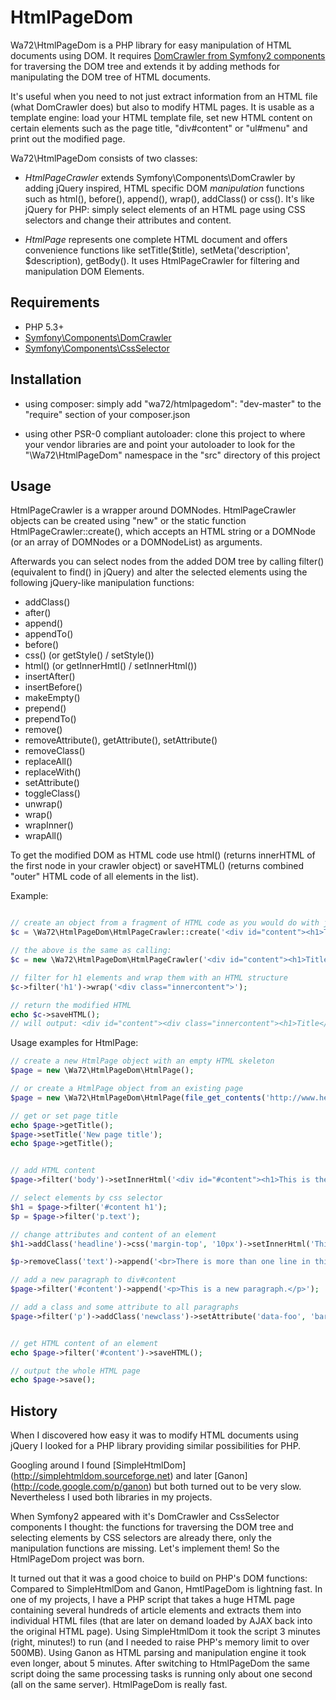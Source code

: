 HtmlPageDom
===========

Wa72\HtmlPageDom is a PHP library for easy manipulation of HTML documents using DOM.
It requires [DomCrawler from Symfony2 components](https://github.com/symfony/DomCrawler) for traversing 
the DOM tree and extends it by adding methods for manipulating the DOM tree of HTML documents.

It's useful when you need to not just extract information from an HTML file (what DomCrawler does) but
also to modify HTML pages. It is usable as a template engine: load your HTML template file, set new
HTML content on certain elements such as the page title, "div#content" or "ul#menu" and print out
the modified page.

Wa72\HtmlPageDom consists of two classes:

-   *HtmlPageCrawler* extends Symfony\Components\DomCrawler by adding jQuery inspired, HTML specific 
    DOM *manipulation* functions such as html(), before(), append(), wrap(), addClass() or css().
    It's like jQuery for PHP: simply select elements of an HTML page using CSS selectors and change their attributes and content.

-   *HtmlPage* represents one complete HTML document and offers convenience functions like setTitle($title),
    setMeta('description', $description), getBody(). It uses HtmlPageCrawler for filtering and manipulation DOM Elements.
 

Requirements
------------

-   PHP 5.3+
-   [Symfony\Components\DomCrawler](https://github.com/symfony/DomCrawler)
-   [Symfony\Components\CssSelector](https://github.com/symfony/CssSelector)

Installation
------------

-   using composer: simply add "wa72/htmlpagedom": "dev-master" to the "require" section of your composer.json

-   using other PSR-0 compliant autoloader: clone this project to where your vendor libraries are 
    and point your autoloader to look for the "\Wa72\HtmlPageDom" namespace in the "src" 
    directory of this project

Usage
-----

HtmlPageCrawler is a wrapper around DOMNodes. HtmlPageCrawler objects can be created using "new" or the static function
HtmlPageCrawler::create(), which accepts an HTML string or a DOMNode (or an array of DOMNodes or a DOMNodeList)
as arguments.

Afterwards you can select nodes from the added DOM tree by calling filter() (equivalent to find() in jQuery) and alter
the selected elements using the following jQuery-like manipulation functions:

-   addClass()
-   after()
-   append()
-   appendTo()
-   before()
-   css() (or getStyle() / setStyle())
-   html() (or getInnerHmtl() / setInnerHtml())
-   insertAfter()
-   insertBefore()
-   makeEmpty()
-   prepend()
-   prependTo()
-   remove()
-   removeAttribute(), getAttribute(), setAttribute()
-   removeClass()
-   replaceAll()
-   replaceWith()
-   setAttribute()
-   toggleClass()
-   unwrap()
-   wrap()
-   wrapInner()
-   wrapAll()

To get the modified DOM as HTML code use html() (returns innerHTML of the first node in your crawler object)
or saveHTML() (returns combined "outer" HTML code of all elements in the list).

Example:

```php

// create an object from a fragment of HTML code as you would do with jQuery's $() function
$c = \Wa72\HtmlPageDom\HtmlPageCrawler::create('<div id="content"><h1>Title</h1></div>');

// the above is the same as calling:
$c = new \Wa72\HtmlPageDom\HtmlPageCrawler('<div id="content"><h1>Title</h1></div>');

// filter for h1 elements and wrap them with an HTML structure
$c->filter('h1')->wrap('<div class="innercontent">');

// return the modified HTML
echo $c->saveHTML();
// will output: <div id="content"><div class="innercontent"><h1>Title</h1></div></div>

```

Usage examples for HtmlPage:

```php
// create a new HtmlPage object with an empty HTML skeleton
$page = new \Wa72\HtmlPageDom\HtmlPage();

// or create a HtmlPage object from an existing page
$page = new \Wa72\HtmlPageDom\HtmlPage(file_get_contents('http://www.heise.de'));

// get or set page title
echo $page->getTitle();
$page->setTitle('New page title');
echo $page->getTitle();


// add HTML content
$page->filter('body')->setInnerHtml('<div id="#content"><h1>This is the headline</h1><p class="text">This is a paragraph</p></div>');

// select elements by css selector
$h1 = $page->filter('#content h1');
$p = $page->filter('p.text');

// change attributes and content of an element
$h1->addClass('headline')->css('margin-top', '10px')->setInnerHtml('This is the <em>new</em> headline');

$p->removeClass('text')->append('<br>There is more than one line in this paragraph');

// add a new paragraph to div#content
$page->filter('#content')->append('<p>This is a new paragraph.</p>');

// add a class and some attribute to all paragraphs
$page->filter('p')->addClass('newclass')->setAttribute('data-foo', 'bar');


// get HTML content of an element
echo $page->filter('#content')->saveHTML();

// output the whole HTML page
echo $page->save();
```

History
-------

When I discovered how easy it was to modify HTML documents using jQuery I looked for a PHP library providing similar
possibilities for PHP.

Googling around I found [SimpleHtmlDom] (http://simplehtmldom.sourceforge.net)
and later [Ganon] (http://code.google.com/p/ganon) but both turned out to be very slow. Nevertheless I used both
libraries in my projects.

When Symfony2 appeared with it's DomCrawler and CssSelector components I thought:
the functions for traversing the DOM tree and selecting elements by CSS selectors are already there, only the
manipulation functions are missing. Let's implement them! So the HtmlPageDom project was born.

It turned out that it was a good choice to build on PHP's DOM functions: Compared to SimpleHtmlDom and Ganon, HmtlPageDom
is lightning fast. In one of my projects, I have a PHP script that takes a huge HTML page containing several hundreds
of article elements and extracts them into individual HTML files (that are later on demand loaded by AJAX back into the
original HTML page). Using SimpleHtmlDom it took the script 3 minutes (right, minutes!) to run (and I needed to raise
PHP's memory limit to over 500MB). Using Ganon as HTML parsing and manipulation engine it took even longer,
about 5 minutes. After switching to HtmlPageDom the same script doing the same processing tasks is running only about
one second (all on the same server). HtmlPageDom is really fast.





